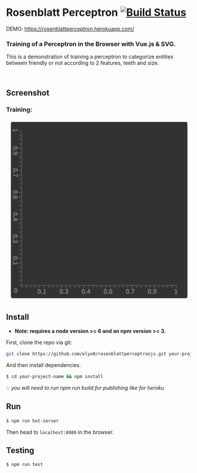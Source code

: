 # Rosenblatt Perceptron [![Build Status][travis-image]][travis-url]

DEMO: https://rosenblattperceptron.herokuapp.com/
### Training of a Perceptron in the Browser with Vue.js & SVG.

This is a demonstration of training a perceptron to categorize entities between friendly or not according
to 2 features, teeth and size.

<br/>

## Screenshot

### Training:
![Training](/media/perceptron.gif)

## Install

* **Note: requires a node version >= 6 and an npm version >= 3.**

First, clone the repo via git:

```bash
git clone https://github.com/elyx0/rosenblattperceptronjs.git your-project-name
```

And then install dependencies.

```bash
$ cd your-project-name && npm install
```

:bulb: *you will need to run npm run build for publishing like for heroku*

## Run

```bash
$ npm run hot-server
```
Then head to `localhost:8080` in the browser.

## Testing
```bash
$ npm run test
```

[travis-image]: https://travis-ci.org/Elyx0/rosenblattperceptronjs.svg?branch=master
[travis-url]: https://travis-ci.org/Elyx0/rosenblattperceptronjs

